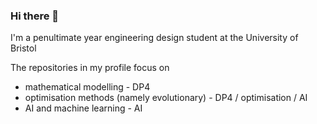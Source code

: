 ### Hi there 👋 

I'm a penultimate year engineering design student at the University of Bristol

The repositories in my profile focus on
 - mathematical modelling - DP4
 - optimisation methods (namely evolutionary) - DP4 / optimisation / AI
 - AI and machine learning - AI


<!--
**pilipb/pilipb** is a ✨ _special_ ✨ repository because its `README.md` (this file) appears on your GitHub profile.

Here are some ideas to get you started:

- 🔭 I’m currently working on ...
- 🌱 I’m currently learning ...
- 👯 I’m looking to collaborate on ...
- 🤔 I’m looking for help with ...
- 💬 Ask me about ...
- 📫 How to reach me: ...
- 😄 Pronouns: ...
- ⚡ Fun fact: ...
-->
